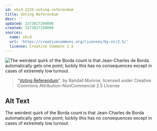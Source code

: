 ```yaml
---
id: xkcd.2225-voting-referendum
title: Voting Referendum
desc: ''
updated: 1573027200000
created: 1573027200000
sources:
  name: xkcd
  url: 'https://creativecommons.org/licenses/by-nc/2.5/'
  license: Creative Commons 2.5
---
```

![The weirdest quirk of the Borda count is that Jean-Charles de Borda automatically gets one point; luckily this has no consequences except in cases of extremely low turnout.](https://imgs.xkcd.com/comics/voting_referendum.png)
> "[Voting Referendum](https://xkcd.com/2225/)", by Randall Munroe, licensed under Creative Commons Attribution-NonCommercial 2.5 License

## Alt Text
The weirdest quirk of the Borda count is that Jean-Charles de Borda automatically gets one point; luckily this has no consequences except in cases of extremely low turnout.
